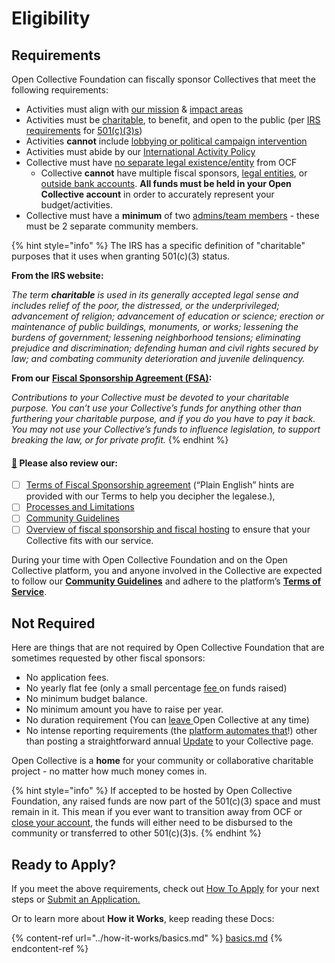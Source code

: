 # Eligibility

## Requirements

Open Collective Foundation can fiscally sponsor Collectives that meet the following requirements:

* Activities must align with [our mission](../about/mission-and-values.md#our-mission) & [impact areas](../about/mission-and-values.md#our-missions-impact-areas)
* Activities must be [charitable](https://www.irs.gov/charities-non-profits/charitable-purposes), to benefit, and open to the public (per [IRS requirements](https://www.irs.gov/charities-non-profits/charitable-organizations/exemption-requirements-501c3-organizations) for [501(c)(3)s](../what-we-offer/fiscal-hosting.md#what-does-501-c-3-mean))
* Activities **cannot** include [lobbying or political campaign intervention](https://docs.opencollective.foundation/how-it-works/political-activity)
* Activities must abide by our [International Activity Policy](../how-it-works/policies/international.md)
* Collective must have [no separate legal existence/entity](https://docs.opencollective.foundation/how-it-works/processes-and-limitations/outside-entities-policy) from OCF
  * Collective **cannot** have multiple fiscal sponsors, [legal entities](../how-it-works/policies/outside-entities-policy.md), or [outside bank accounts](../how-it-works/policies/outside-accounts-policy.md). **All funds must be held in your Open Collective account** in order to accurately represent your budget/activities.
* Collective must have a **minimum** of two [admins/team members](https://docs.opencollective.com/help/collectives/core-contributors) - these must be 2 separate community members.

{% hint style="info" %}
The IRS has a specific definition of "charitable" purposes that it uses when granting 501(c)(3) status.&#x20;

**From the IRS website:**

_The term **charitable** is used in its generally accepted legal sense and includes relief of the poor, the distressed, or the underprivileged; advancement of religion; advancement of education or science; erection or maintenance of public buildings, monuments, or works; lessening the burdens of government; lessening neighborhood tensions; eliminating prejudice and discrimination; defending human and civil rights secured by law; and combating community deterioration and juvenile delinquency._



**From our** [**Fiscal Sponsorship Agreement (FSA)**](https://docs.google.com/document/u/1/d/e/2PACX-1vQ\_fs7IOojAHaMBKYtaJetlTXJZLnJ7flIWkwxUSQtTkWUMtwFYC2ssb-ooBnT-Ldl6wbVhNQiCkSms/pub)**:**&#x20;

_Contributions to your Collective must be devoted to your charitable purpose. You can’t use your Collective’s funds for anything other than furthering your charitable purpose, and if you do you have to pay it back. You may not use your Collective’s funds to influence legislation, to support breaking the law, or for private profit._
{% endhint %}

#### [🌟](https://emojipedia.org/glowing-star/) Please also review our:

* [ ] [Terms of Fiscal Sponsorship agreement](https://docs.opencollective.foundation/getting-started/terms) (“Plain English” hints are provided with our Terms to help you decipher the legalese.),&#x20;
* [ ] [Processes and Limitations](https://docs.opencollective.foundation/how-it-works/processes-and-limitations)&#x20;
* [ ] [Community Guidelines](https://docs.opencollective.com/help/about/the-open-collective-way/community-guidelines)&#x20;
* [ ] [Overview of fiscal sponsorship and fiscal hosting](https://docs.opencollective.foundation/about/fiscal-hosting) to ensure that your Collective fits with our service.&#x20;

During your time with Open Collective Foundation and on the Open Collective platform, you and anyone involved in the Collective are expected to follow our [**Community Guidelines**](https://docs.opencollective.com/help/about/community-guidelines) and adhere to the platform’s [**Terms of Service**](https://opencollective.com/tos).

## Not Required

Here are things that are not required by Open Collective Foundation that are sometimes requested by other fiscal sponsors:

* No application fees.
* No yearly flat fee (only a small percentage [fee ](../how-it-works/fees.md)on funds raised)
* No minimum budget balance.
* No minimum amount you have to raise per year.
* No duration requirement (You can [leave ](https://docs.opencollective.com/help/collectives/closing-a-collective)Open Collective at any time)
* No intense reporting requirements (the [platform automates that](https://docs.opencollective.com/help/collectives/budget)!) other than posting a straightforward annual [Update](https://docs.opencollective.com/help/collectives/communication#updates) to your Collective page.

Open Collective is a **home** for your community or collaborative charitable project - no matter how much money comes in.

{% hint style="info" %}
If accepted to be hosted by Open Collective Foundation, any raised funds are now part of the 501(c)(3) space and must remain in it. This mean if you ever want to transition away from OCF or [close your account](https://docs.opencollective.foundation/how-it-works/faq#what-is-the-process-for-leaving-open-collective-foundation), the funds will either need to be disbursed to the community or transferred to other 501(c)(3)s.
{% endhint %}

## Ready to Apply?

If you meet the above requirements, check out [How To Apply](how-to-apply/) for your next steps or [Submit an Application.](https://www.opencollective.com/foundation/apply)

Or to learn more about **How it Works**, keep reading these Docs:

{% content-ref url="../how-it-works/basics.md" %}
[basics.md](../how-it-works/basics.md)
{% endcontent-ref %}
